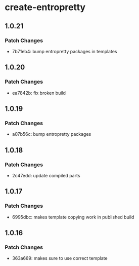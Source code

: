 # create-entropretty

## 1.0.21

### Patch Changes

- 7b71eb4: bump entropretty packages in templates

## 1.0.20

### Patch Changes

- ea7842b: fix broken build

## 1.0.19

### Patch Changes

- a07b56c: bump entropretty packages

## 1.0.18

### Patch Changes

- 2c47edd: update compiled parts

## 1.0.17

### Patch Changes

- 6995dbc: makes template copying work in published build

## 1.0.16

### Patch Changes

- 363a669: makes sure to use correct template
